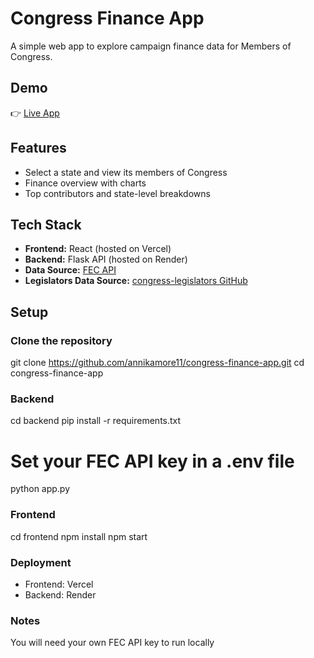 # Congress Finance App

A simple web app to explore campaign finance data for Members of Congress.

## Demo
👉 [Live App](https://your-vercel-url.vercel.app)

## Features
- Select a state and view its members of Congress
- Finance overview with charts
- Top contributors and state-level breakdowns

## Tech Stack
- **Frontend:** React (hosted on Vercel)
- **Backend:** Flask API (hosted on Render)
- **Data Source:** [FEC API](https://api.open.fec.gov/developers/)
- **Legislators Data Source:** [congress-legislators GitHub](https://github.com/unitedstates/congress-legislators)

## Setup

### Clone the repository
git clone https://github.com/annikamore11/congress-finance-app.git
cd congress-finance-app

### Backend
cd backend
pip install -r requirements.txt
# Set your FEC API key in a .env file
python app.py

### Frontend
cd frontend
npm install
npm start

### Deployment
- Frontend: Vercel
- Backend: Render

### Notes
You will need your own FEC API key to run locally